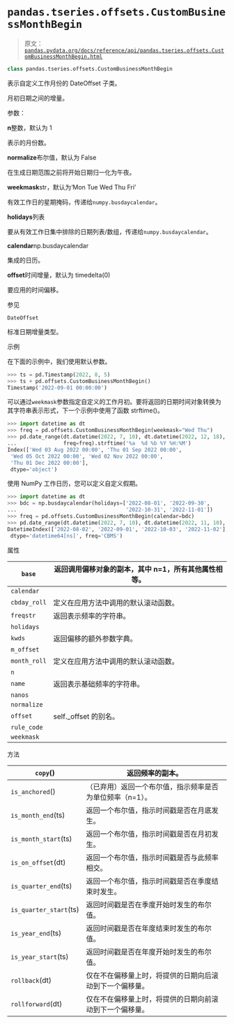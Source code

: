 # `pandas.tseries.offsets.CustomBusinessMonthBegin`

> 原文：[`pandas.pydata.org/docs/reference/api/pandas.tseries.offsets.CustomBusinessMonthBegin.html`](https://pandas.pydata.org/docs/reference/api/pandas.tseries.offsets.CustomBusinessMonthBegin.html)

```py
class pandas.tseries.offsets.CustomBusinessMonthBegin
```

表示自定义工作月份的 DateOffset 子类。

月初日期之间的增量。

参数：

**n**整数，默认为 1

表示的月份数。

**normalize**布尔值，默认为 False

在生成日期范围之前将开始日期归一化为午夜。

**weekmask**str，默认为‘Mon Tue Wed Thu Fri’

有效工作日的星期掩码，传递给`numpy.busdaycalendar`。

**holidays**列表

要从有效工作日集中排除的日期列表/数组，传递给`numpy.busdaycalendar`。

**calendar**np.busdaycalendar

集成的日历。

**offset**时间增量，默认为 timedelta(0)

要应用的时间偏移。

参见

`DateOffset`

标准日期增量类型。

示例

在下面的示例中，我们使用默认参数。

```py
>>> ts = pd.Timestamp(2022, 8, 5)
>>> ts + pd.offsets.CustomBusinessMonthBegin()
Timestamp('2022-09-01 00:00:00') 
```

可以通过`weekmask`参数指定自定义的工作月初。要将返回的日期时间对象转换为其字符串表示形式，下一个示例中使用了函数 strftime()。

```py
>>> import datetime as dt
>>> freq = pd.offsets.CustomBusinessMonthBegin(weekmask="Wed Thu")
>>> pd.date_range(dt.datetime(2022, 7, 10), dt.datetime(2022, 12, 18),
...               freq=freq).strftime('%a  %d %b %Y %H:%M')
Index(['Wed 03 Aug 2022 00:00', 'Thu 01 Sep 2022 00:00',
 'Wed 05 Oct 2022 00:00', 'Wed 02 Nov 2022 00:00',
 'Thu 01 Dec 2022 00:00'],
 dtype='object') 
```

使用 NumPy 工作日历，您可以定义自定义假期。

```py
>>> import datetime as dt
>>> bdc = np.busdaycalendar(holidays=['2022-08-01', '2022-09-30',
...                                   '2022-10-31', '2022-11-01'])
>>> freq = pd.offsets.CustomBusinessMonthBegin(calendar=bdc)
>>> pd.date_range(dt.datetime(2022, 7, 10), dt.datetime(2022, 11, 10), freq=freq)
DatetimeIndex(['2022-08-02', '2022-09-01', '2022-10-03', '2022-11-02'],
 dtype='datetime64[ns]', freq='CBMS') 
```

属性

| `base` | 返回调用偏移对象的副本，其中 n=1，所有其他属性相等。 |
| --- | --- |
| `calendar` |  |
| `cbday_roll` | 定义在应用方法中调用的默认滚动函数。 |
| `freqstr` | 返回表示频率的字符串。 |
| `holidays` |  |
| `kwds` | 返回偏移的额外参数字典。 |
| `m_offset` |  |
| `month_roll` | 定义在应用方法中调用的默认滚动函数。 |
| `n` |  |
| `name` | 返回表示基础频率的字符串。 |
| `nanos` |  |
| `normalize` |  |
| `offset` | self._offset 的别名。 |
| `rule_code` |  |
| `weekmask` |  |

方法

| `copy`() | 返回频率的副本。 |
| --- | --- |
| `is_anchored`() | （已弃用）返回一个布尔值，指示频率是否为单位频率（n=1）。 |
| `is_month_end`(ts) | 返回一个布尔值，指示时间戳是否在月底发生。 |
| `is_month_start`(ts) | 返回一个布尔值，指示时间戳是否在月初发生。 |
| `is_on_offset`(dt) | 返回一个布尔值，指示时间戳是否与此频率相交。 |
| `is_quarter_end`(ts) | 返回一个布尔值，指示时间戳是否在季度结束时发生。 |
| `is_quarter_start`(ts) | 返回时间戳是否在季度开始时发生的布尔值。 |
| `is_year_end`(ts) | 返回时间戳是否在年度结束时发生的布尔值。 |
| `is_year_start`(ts) | 返回时间戳是否在年度开始时发生的布尔值。 |
| `rollback`(dt) | 仅在不在偏移量上时，将提供的日期向后滚动到下一个偏移量。 |
| `rollforward`(dt) | 仅在不在偏移量上时，将提供的日期向前滚动到下一个偏移量。 |
